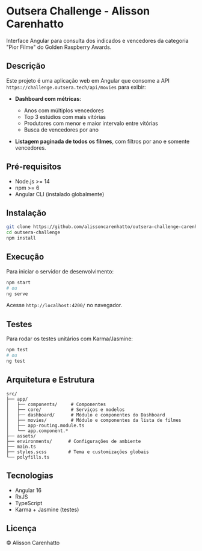 # Outsera Challenge - Alisson Carenhatto

Interface Angular para consulta dos indicados e vencedores da categoria "Pior Filme" do Golden Raspberry Awards.

## Descrição

Este projeto é uma aplicação web em Angular que consome a API `https://challenge.outsera.tech/api/movies` para exibir:

- **Dashboard com métricas**:
  - Anos com múltiplos vencedores
  - Top 3 estúdios com mais vitórias
  - Produtores com menor e maior intervalo entre vitórias
  - Busca de vencedores por ano

- **Listagem paginada de todos os filmes**, com filtros por ano e somente vencedores.

## Pré-requisitos

- Node.js >= 14
- npm >= 6
- Angular CLI (instalado globalmente)

## Instalação

```bash
git clone https://github.com/alissoncarenhatto/outsera-challenge-carenhatto
cd outsera-challenge
npm install
```

## Execução

Para iniciar o servidor de desenvolvimento:

```bash
npm start
# ou
ng serve
```

Acesse `http://localhost:4200/` no navegador.

## Testes

Para rodar os testes unitários com Karma/Jasmine:

```bash
npm test
# ou
ng test
```

## Arquitetura e Estrutura

```
src/
├── app/
│   ├── components/     # Componentes
│   ├── core/           # Serviços e modelos
│   ├── dashboard/      # Módulo e componentes do Dashboard
│   ├── movies/         # Módulo e componentes da lista de filmes
│   ├── app-routing.module.ts
│   └── app.component.*
├── assets/
├── environments/      # Configurações de ambiente
├── main.ts
├── styles.scss        # Tema e customizações globais
└── polyfills.ts
```

## Tecnologias

- Angular 16
- RxJS
- TypeScript
- Karma + Jasmine (testes)

## Licença

© Alisson Carenhatto
